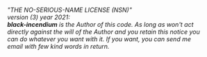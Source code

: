 *"THE NO-SERIOUS-NAME LICENSE (NSN)"  
version (3) year 2021:  
**black-incendium** is the Author of this code. As long as won't act  
directly against the will of the Author and you retain this notice you  
can do whatever you want with it. If you want, you can send me  
email with few kind words in return.*
